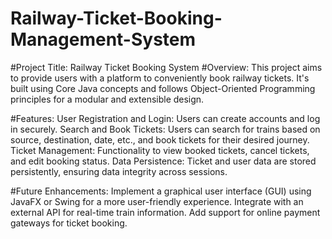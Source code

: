 # Railway-Ticket-Booking-Management-System

#Project Title: Railway Ticket Booking System
#Overview:
This project aims to provide users with a platform to conveniently book railway tickets. It's built using Core Java concepts and follows Object-Oriented Programming principles for a modular and extensible design.

#Features:
User Registration and Login: Users can create accounts and log in securely.
Search and Book Tickets: Users can search for trains based on source, destination, date, etc., and book tickets for their desired journey.
Ticket Management: Functionality to view booked tickets, cancel tickets, and edit booking status.
Data Persistence: Ticket and user data are stored persistently, ensuring data integrity across sessions.

#Future Enhancements:
Implement a graphical user interface (GUI) using JavaFX or Swing for a more user-friendly experience.
Integrate with an external API for real-time train information.
Add support for online payment gateways for ticket booking.
